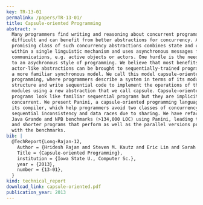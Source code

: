 ```yaml
---
key: TR-13-01
permalink: /papers/TR-13-01/
title: Capsule-oriented Programming
abstract: >
  Many programmers find writing and reasoning about concurrent programs
  difficult and can benefit from better abstractions for concurrency. A
  promising class of such concurrency abstractions combines state and control
  within a single linguistic mechanism and uses asynchronous messages for
  communications, e.g. active objects or actors. One hurdle is the need to adapt
  to an asychronous style of programming. We believe that most benefits of
  actor-like abstractions can be brought to sequentially-trained programmers via
  a more familiar synchronous model. We call this model capsule-oriented
  programming, where programmers describe a system in terms of its modular
  structure and write sequential code to implement the operations of those
  modules using a new abstraction that we call capsule. Capsule-oriented
  programs look like familiar sequential programs but they are implicitly
  concurrent. We present Panini, a capsule-oriented programming language, and
  its compiler, which help programmers avoid two classes of concurrency errors:
  sequential inconsistency and data races due to sharing. We have refactored the
  Java Grande and NPB benchmarks (>134,000 LOC) using Panini, leading to simpler
  and shorter programs that perform as well as the parallel versions provided
  with the benchmarks.
bib: |
  @TechReport{Long-Rajan-12,
    Author = {Hridesh Rajan and Steven M. Kautz and Eric Lin and Sarah Kabala and Ganesha Upadhyaya and Yuheng Long and Rex Fernando, and Lor\'{a}nd Szak\'{a}cs},
    Title = {Capsule-oriented Programming},
    institution = {Iowa State U., Computer Sc.},
    year = {2013},
    number = {13-01},
  }
kind: technical_report
download_link: capsule-oriented.pdf
publication_year: 2013
---
```

